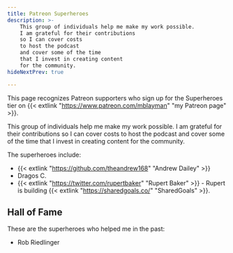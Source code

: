 ```yaml
---
title: Patreon Superheroes
description: >-
    This group of individuals help me make my work possible.
    I am grateful for their contributions
    so I can cover costs
    to host the podcast
    and cover some of the time
    that I invest in creating content
    for the community.
hideNextPrev: true

---
```


This page recognizes Patreon supporters
who sign up for the Superheroes tier
on {{< extlink "https://www.patreon.com/mblayman" "my Patreon page" >}}.

This group of individuals help me make my work possible.
I am grateful for their contributions
so I can cover costs
to host the podcast
and cover some of the time
that I invest in creating content
for the community.

The superheroes include:

* {{< extlink "https://github.com/theandrew168" "Andrew Dailey" >}}
* Dragos C.
* {{< extlink "https://twitter.com/rupertbaker" "Rupert Baker" >}} -
    Rupert is building {{< extlink "https://sharedgoals.co/" "SharedGoals" >}}.

## Hall of Fame

These are the superheroes who helped me in the past:

* Rob Riedlinger

